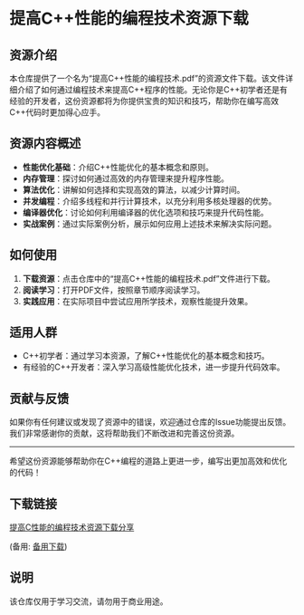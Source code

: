 # 提高C++性能的编程技术资源下载

## 资源介绍

本仓库提供了一个名为“提高C++性能的编程技术.pdf”的资源文件下载。该文件详细介绍了如何通过编程技术来提高C++程序的性能。无论你是C++初学者还是有经验的开发者，这份资源都将为你提供宝贵的知识和技巧，帮助你在编写高效C++代码时更加得心应手。

## 资源内容概述

- **性能优化基础**：介绍C++性能优化的基本概念和原则。
- **内存管理**：探讨如何通过高效的内存管理来提升程序性能。
- **算法优化**：讲解如何选择和实现高效的算法，以减少计算时间。
- **并发编程**：介绍多线程和并行计算技术，以充分利用多核处理器的优势。
- **编译器优化**：讨论如何利用编译器的优化选项和技巧来提升代码性能。
- **实战案例**：通过实际案例分析，展示如何应用上述技术来解决实际问题。

## 如何使用

1. **下载资源**：点击仓库中的“提高C++性能的编程技术.pdf”文件进行下载。
2. **阅读学习**：打开PDF文件，按照章节顺序阅读学习。
3. **实践应用**：在实际项目中尝试应用所学技术，观察性能提升效果。

## 适用人群

- C++初学者：通过学习本资源，了解C++性能优化的基本概念和技巧。
- 有经验的C++开发者：深入学习高级性能优化技术，进一步提升代码效率。

## 贡献与反馈

如果你有任何建议或发现了资源中的错误，欢迎通过仓库的Issue功能提出反馈。我们非常感谢你的贡献，这将帮助我们不断改进和完善这份资源。

---

希望这份资源能够帮助你在C++编程的道路上更进一步，编写出更加高效和优化的代码！

## 下载链接
[提高C性能的编程技术资源下载分享](https://pan.quark.cn/s/fa6d7d7ade3b) 

(备用: [备用下载](https://pan.baidu.com/s/1yCjg_KNBdvWUsq029tUYZg?pwd=1234))

## 说明

该仓库仅用于学习交流，请勿用于商业用途。
